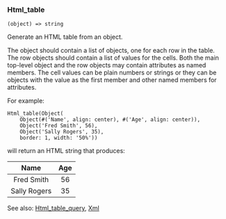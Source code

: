 ### Html_table

``` suneido
(object) => string
```

Generate an HTML table from an object.

The object should contain a list of objects, one for each row in the table.
The row objects should contain a list of values for the cells.
Both the main top-level object and the row objects may contain attributes
as named members.
The cell values can be plain numbers or strings
or they can be objects with the value as the first member
and other named members for attributes.

For example:

``` suneido
Html_table(Object(
    Object(#('Name', align: center), #('Age', align: center)),
    Object('Fred Smith', 56),
    Object('Sally Rogers', 35),
    border: 1, width: '50%'))
```

will return an HTML string that produces:

<div class="table-style table-half-width">

| Name | Age | 
| :---: | :---: |
| Fred Smith | 56 | 
| Sally Rogers | 35 | 

</div>

See also:
[Html_table_query](<Html_table_query.md>),
[Xml](<Xml.md>)